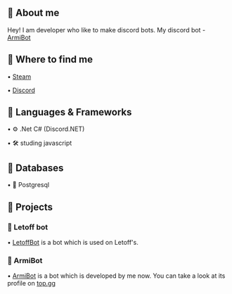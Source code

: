 ## 👤 About me
Hey! I am developer who like to make discord bots.
My discord bot - [ArmiBot](https://github.com/lifyxus/ArmiBot)

## 🔗 Where to find me
• [Steam](https://steamcommunity.com/id/lifyxus/)

• [Discord](https://discord.com/users/510752968551825409)
## 🎎 Languages & Frameworks
• ⚙ .Net C# (Discord.NET)

• 🛠 studing javascript

## 🎫 Databases
• 🐘 Postgresql

## 🥽 Projects

### 🎃 Letoff bot
• [LetoffBot](https://github.com/lifyxus/letoffBot) is a bot which is used on Letoff's.

### 🎲 ArmiBot
• [ArmiBot](https://github.com/lifyxus/ArmiBot) is a bot which is developed by me now. You can take a look at its profile on [top.gg](https://top.gg/bot/937783743828082788) 
